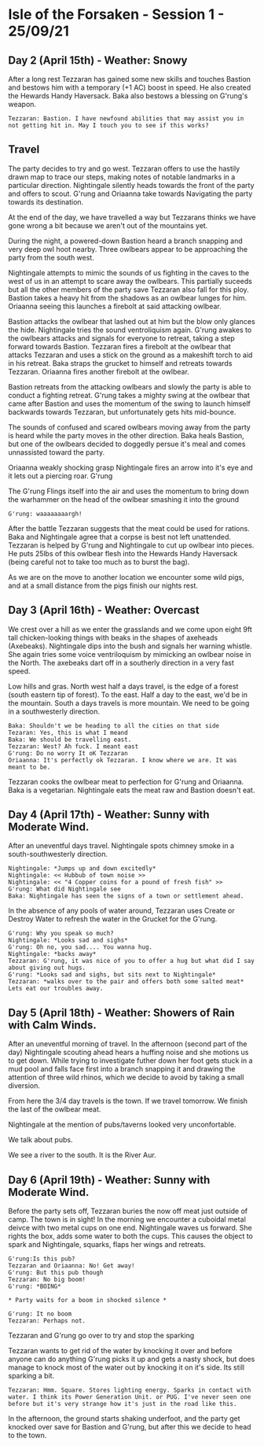 # Isle of the Forsaken - Session 1 - 25/09/21
 

## Day 2 (April 15th) - Weather: Snowy
After a long rest Tezzaran has gained some new skills and touches Bastion and bestows him with a temporary (+1 AC) boost in speed. He also created the Hewards Handy Haversack. Baka also bestows a blessing on G'rung's weapon. 
~~~
Tezzaran: Bastion. I have newfound abilities that may assist you in not getting hit in. May I touch you to see if this works?
~~~
## Travel
The party decides to try and go west. Tezzaran offers to use the hastily drawn map to trace our steps, making notes of notable landmarks in a particular direction. Nightingale silently heads towards the front of the party and offers to scout. G'rung and Oriaanna take towards Navigating the party towards its destination. 

At the end of the day, we have travelled a way but Tezzarans thinks we have gone wrong a bit because we aren't out of the mountains yet. 

During the night, a powered-down Bastion heard a branch snapping and very deep owl hoot nearby. Three owlbears appear to be approaching the party from the south west. 

Nightingale attempts to mimic the sounds of us fighting in the caves to the west of us in an attempt to scare away the owlbears. This partially suceeds but all the other members of the party save Tezzaran also fall for this ploy. Bastion takes a heavy hit from the shadows as an owlbear lunges for him. Oriaanna seeing this launches a firebolt at said attacking owlbear. 

Bastion attacks the owlbear that lashed out at him but the blow only glances the hide. Nightingale tries the sound ventroliquism again. G'rung awakes to the owlbears attacks and signals for everyone to retreat, taking a step forward towards Bastion. Tezzaran fires a firebolt at the owlbear that attacks Tezzaran and uses a stick on the ground as a makeshift torch to aid in his retreat. Baka straps the grucket to himself and retreats towards Tezzaran. Oriaanna fires another firebolt at the owlbear. 

Bastion retreats from the attacking owlbears and slowly the party is able to conduct a fighting retreat. G'rung takes a mighty swing at the owlbear that came after Bastion and uses the momentum of the swing to launch himself backwards towards Tezzaran, but unfortunately gets hits mid-bounce.

The sounds of confused and scared owlbears moving away from the party is heard while the party moves in the other direction. Baka heals Bastion, but one of the owlbears decided to doggedly persue it's meal and comes unnassisted toward the party. 

Oriaanna weakly shocking grasp Nightingale fires an arrow into it's eye and it lets out a piercing roar. G'rung 

The G'rung Flings itself into the air and uses the momentum to bring down the warhammer on the head of the owlbear smashing it into the ground

~~~
G'rung: waaaaaaaargh!
~~~

After the battle Tezzaran suggests that the meat could be used for rations. Baka and Nightingale agree that a corpse is best not left unattended. Tezzaran is helped by G'rung and Nightingale to cut up owlbear into pieces. He puts 25lbs of this owlbear flesh into the Hewards Handy Haversack (being careful not to take too much as to burst the bag).  

As we are on the move to another location we encounter some wild pigs, and at a small distance from the pigs finish our nights rest. 

## Day 3 (April 16th) - Weather: Overcast

We crest over a hill as we enter the grasslands and we come upon eight 9ft tall chicken-looking things with beaks in the shapes of axeheads (Axebeaks). Nightingale dips into the bush and signals her warning whistle. She again tries some voice ventriloquism by mimicking an owlbear noise in the North. The axebeaks dart off in a southerly direction in a very fast speed.

Low hills and gras. North west half a days travel, is the edge of a forest (south eastern tip of forest). To the east. Half a day to the east, we'd be in the mountain. South a days travels is more mountain. We need to be going in a southwesterly direction. 

~~~
Baka: Shouldn't we be heading to all the cities on that side
Tezaran: Yes, this is what I meand
Baka: We should be travelling east. 
Tezzaran: West? Ah fuck. I meant east
G'rung: Do no worry It oK Tezzaran
Oriaanna: It's perfectly ok Tezzaran. I know where we are. It was meant to be. 
~~~

Tezzaran cooks the owlbear meat to perfection for G'rung and Oriaanna. Baka is a vegetarian. Nightingale eats the meat raw and Bastion doesn't eat. 

## Day 4 (April 17th) - Weather: Sunny with Moderate Wind.

After an uneventful days travel. Nightingale spots chimney smoke in a south-southwesterly direction.

~~~
Nightingale: *Jumps up and down excitedly*
Nightingale: << Hubbub of town noise >>
Nightingale: << "4 Copper coins for a pound of fresh fish" >>
G'rung: What did Nightingale see
Baka: Nightingale has seen the signs of a town or settlement ahead.
~~~

In the absence of any pools of water around, Tezzaran uses Create or Destroy Water to refresh the water in the Grucket for the G'rung.

~~~
G'rung: Why you speak so much?
Nightingale: *Looks sad and sighs*
G'rung: Oh no, you sad.... You wanna hug.
Nightingale: *backs away*
Tezzaran: G'rung, it was nice of you to offer a hug but what did I say about giving out hugs.
G'rung: *Looks sad and sighs, but sits next to Nightingale*
Tezzaran: *walks over to the pair and offers both some salted meat* Lets eat our troubles away. 
~~~

## Day 5 (April 18th) - Weather: Showers of Rain with Calm Winds.

After an uneventful morning of travel. In the afternoon (second part of the day) Nightingale scouting ahead hears a huffing noise and she motions us to get down. While trying to investigate futher down her foot gets stuck in a mud pool and falls face first into a branch snapping it and drawing the attention of three wild rhinos, which we decide to avoid by taking a small diversion. 

From here the 3/4 day travels is the town. If we travel tomorrow. We finish the last of the owlbear meat. 

Nightingale at the mention of pubs/taverns looked very unconfortable. 

We talk about pubs. 

We see a river to the south. It is the River Aur.

## Day 6 (April 19th) - Weather: Sunny with Moderate Wind.

Before the party sets off, Tezzaran buries the now off meat just outside of camp. The town is in sight! In the morning we encounter a cuboidal metal deivce with two metal cups on one end. Nightingale waves us forward. She rights the box, adds some water to both the cups. This causes the object to spark and Nightingale, squarks,  flaps her wings and retreats.

~~~
G'rung:Is this pub?
Tezzaran and Oriaanna: No! Get away!
G'rung: But this pub though
Tezzaran: No big boom!
G'rung: *BOING*

* Party waits for a boom in shocked silence *

G'rung: It no boom
Tezzaran: Perhaps not. 
~~~
Tezzaran and G'rung go over to try and stop the sparking

Tezzaran wants to get rid of the water by knocking it over and before anyone can do anything G'rung picks it up and gets a nasty shock, but does manage to knock most of the water out by knocking it on it's side. Its still sparking a bit. 

~~~
Tezzaran: Hmm. Square. Stores lighting energy. Sparks in contact with water. I think its Power Generation Unit. or PUG. I've never seen one before but it's very strange how it's just in the road like this.  
~~~

In the afternoon, the ground starts shaking underfoot, and the party get knocked over save for Bastion and G'rung, but after this we decide to head to the town. 

